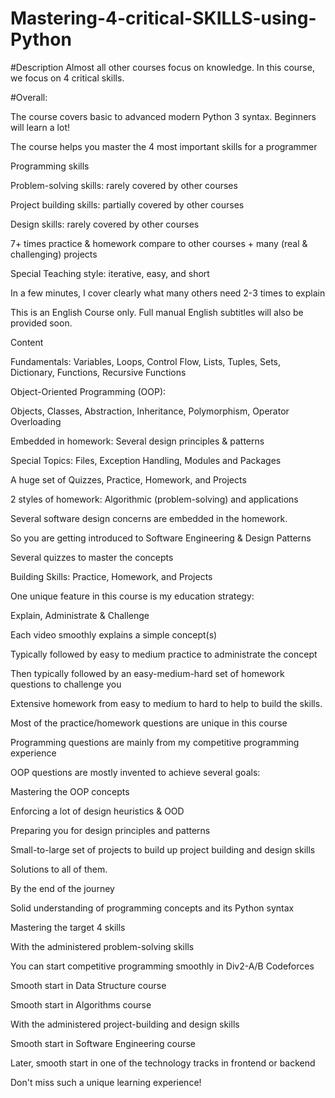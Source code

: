 # Mastering-4-critical-SKILLS-using-Python
#Description
Almost all other courses focus on knowledge. In this course, we focus on 4 critical skills.



#Overall:

The course covers basic to advanced modern Python 3 syntax. Beginners will learn a lot!

The course helps you master the 4 most important skills for a programmer

Programming skills

Problem-solving skills: rarely covered by other courses

Project building skills: partially covered by other courses

Design skills: rarely covered by other courses

7+ times practice & homework compare to other courses + many (real & challenging) projects

Special Teaching style: iterative, easy, and short

In a few minutes, I cover clearly what many others need 2-3 times to explain

This is an English Course only. Full manual English subtitles will also be provided soon.



Content

Fundamentals: Variables, Loops, Control Flow, Lists, Tuples, Sets, Dictionary, Functions, Recursive Functions

Object-Oriented Programming (OOP):

Objects, Classes, Abstraction, Inheritance, Polymorphism, Operator Overloading

Embedded in homework: Several design principles & patterns

Special Topics: Files, Exception Handling, Modules and Packages

A huge set of Quizzes, Practice, Homework, and Projects

2 styles of homework: Algorithmic (problem-solving) and applications

Several software design concerns are embedded in the homework.

So you are getting introduced to Software Engineering & Design Patterns

Several quizzes to master the concepts



Building Skills: Practice, Homework, and Projects

One unique feature in this course is my education strategy:

Explain, Administrate & Challenge

Each video smoothly explains a simple concept(s)

Typically followed by easy to medium practice to administrate the concept

Then typically followed by an easy-medium-hard set of homework questions to challenge you

Extensive homework from easy to medium to hard to help to build the skills.

Most of the practice/homework questions are unique in this course

Programming questions are mainly from my competitive programming experience

OOP questions are mostly invented to achieve several goals:

Mastering the OOP concepts

Enforcing a lot of design heuristics & OOD

Preparing you for design principles and patterns

Small-to-large set of projects to build up project building and design skills

Solutions to all of them.



By the end of the journey

Solid understanding of programming concepts and its Python syntax

Mastering the target 4 skills

With the administered problem-solving skills

You can start competitive programming smoothly in Div2-A/B Codeforces

Smooth start in Data Structure course

Smooth start in Algorithms course

With the administered project-building and design skills

Smooth start in Software Engineering course

Later, smooth start in one of the technology tracks in frontend or backend

Don't miss such a unique learning experience!
